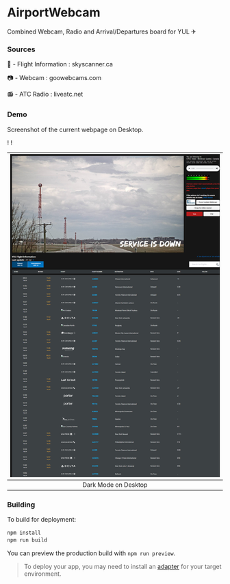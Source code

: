 # AirportWebcam
Combined Webcam, Radio and Arrival/Departures board for YUL ✈

### Sources
🛫 - Flight Information : skyscanner.ca

📷 - Webcam : goowebcams.com

📻 - ATC Radio : liveatc.net

### Demo

Screenshot of the current webpage on Desktop.

!
!

|![Dark](./doc/img/demo.png)|
|:-:|
|Dark Mode on Desktop|

### Building

To build for deployment:

```bash
npm install
npm run build
```

You can preview the production build with `npm run preview`.

> To deploy your app, you may need to install an [adapter](https://kit.svelte.dev/docs/adapters) for your target environment.
